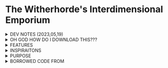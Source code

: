# The Witherhorde's Interdimensional Emporium
<details>
<summary>DEV NOTES (2023,05,19)</summary>
  
- I FINALLY MADE A COLLISION HD SYSTEM FOR THE ARMS AHA!!!!!!! (I'm losing my mind lol)
- Music is added to the Boss Fight
- No NPCs yet :o(
- ***TEMPORARY*** CUTTING CORNERS WITH HEALTH SYSTEM. (NUMBER SYSTEM RATHER THAN A HEALTH BAR)
- WITHERHORDE BOSS SPRITES ARE POPPING UP BIT BY BIT!!!! (YIPEE)
</details>

<details>
<summary>OH GOD HOW DO I DOWNLOAD THIS???</summary>

- It's a pygame file so downloading it and opening a .exe file won't work!
- Gotta be asking yourself, "How do I Download this?"


</details>

<details>
<summary>FEATURES</summary>  
  
- ONE ENTIRE BOSS. (WOW SO MUCH)
- (HOPEFULLY) A BRUTAL BULLET HELL OF PAIN AND SUFFERING AND MISERY!!!!
- SHOOT THEM
- SHOOT IT EVEN HARDER
- hit their.. hands?
  - SHOOT THEIR HANDS TILL THEY F!$#ING EXPLODE!!!
- Art made by: 
  - Me.
  - I don't know who else because everyone else is busy :o(

</details>
<details>
<summary>INSPIRAITONS</summary>

- This game takes inspiration from a multitude of games: 
  - The Binding of Isaac
  - Enter the Gungeon
  - OMORI
  - Undertale
</details>
<details>
<summary>PURPOSE</summary>

- This game was made for my Computer Science 20-1 final project worth **TWO ENTIRE CREDITS.**
    
</details>
<details>
<summary>BORROWED CODE FROM</summary>
  
- [Health System](https://github.com/clear-code-projects/ZeldaHearts/blob/master/hearts_progress.py), and [other health](https://www.codepile.net/pile/XydlGQy1)
- [Bullets](http://programarcadegames.com/python_examples/f.php?file=bullets_aimed.py)
- [Collision](http://www.codingwithruss.com/pygame/how-to-use-pygame-masks-for-pixel-perfect-collision/)
- []()
</details>
